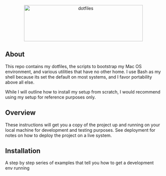 <p align="center">
  <img src="https://s3.amazonaws.com/nf-assets/logo.svg" alt="dotfiles" width="383" height="117">
</p>

## About

This repo contains my dotfiles, the scripts to bootstrap my Mac OS environment, and various utilities that have no other home. I use Bash as my shell because its set the default on most systems, and I favor portability above all else.

While I will outline how to install my setup from scratch, I would recommend using my setup for reference purposes only.

## Overview

These instructions will get you a copy of the project up and running on your
local machine for development and testing purposes. See deployment for notes on
how to deploy the project on a live system.

## Installation

A step by step series of examples that tell you how to get a development env running
